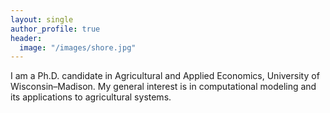 ```yaml
---
layout: single
author_profile: true
header:
  image: "/images/shore.jpg"
---
```


I am a Ph.D. candidate in Agricultural and Applied Economics, University of Wisconsin–Madison. My general interest is in computational modeling and its applications to agricultural systems.
